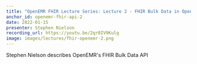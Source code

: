 ```yaml
---
title: "OpenEMR FHIR Lecture Series: Lecture 2 - FHIR Bulk Data in OpenEMR"
anchor_id: openemr-fhir-api-2
date: 2022-01-15
presenter: Stephen Nielson
recording_url: https://youtu.be/2qr0IV9Kulg
image: images/lectures/fhir-openemr-2.png
---
```


Stephen Nielson describes OpenEMR's FHIR Bulk Data API
<!--more -->
